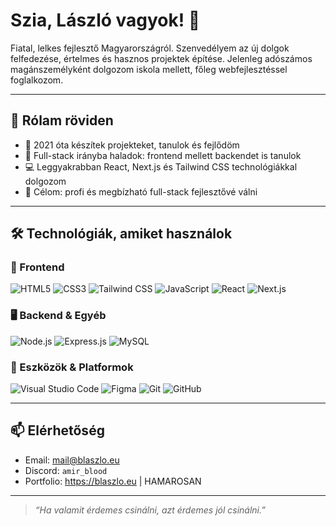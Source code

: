 # Szia, László vagyok! 👋

Fiatal, lelkes fejlesztő Magyarországról. Szenvedélyem az új dolgok felfedezése, értelmes és hasznos projektek építése. Jelenleg adószámos magánszemélyként dolgozom iskola mellett, főleg webfejlesztéssel foglalkozom.

---

## 🚀 Rólam röviden

- 🔧 2021 óta készítek projekteket, tanulok és fejlődöm
- 🧠 Full-stack irányba haladok: frontend mellett backendet is tanulok
- 💻 Leggyakrabban React, Next.js és Tailwind CSS technológiákkal dolgozom
- 🎯 Célom: profi és megbízható full-stack fejlesztővé válni

---

## 🛠️ Technológiák, amiket használok

### 🚧 Frontend
![HTML5](https://img.shields.io/badge/HTML5-E34F26?style=flat-square&logo=html5&logoColor=white)
![CSS3](https://img.shields.io/badge/CSS3-1572B6?style=flat-square&logo=css3&logoColor=white)
![Tailwind CSS](https://img.shields.io/badge/Tailwind_CSS-38B2AC?style=flat-square&logo=tailwind-css&logoColor=white)
![JavaScript](https://img.shields.io/badge/JavaScript-F7DF1E?style=flat-square&logo=javascript&logoColor=black)
![React](https://img.shields.io/badge/React-61DAFB?style=flat-square&logo=react&logoColor=black)
![Next.js](https://img.shields.io/badge/Next.js-000000?style=flat-square&logo=nextdotjs&logoColor=white)

### 🖥 Backend & Egyéb
![Node.js](https://img.shields.io/badge/Node.js-339933?style=flat-square&logo=node.js&logoColor=white)
![Express.js](https://img.shields.io/badge/Express.js-000000?style=flat-square&logo=express&logoColor=white)
![MySQL](https://img.shields.io/badge/MySQL-4479A1?style=flat-square&logo=mysql&logoColor=white)

### 🧰 Eszközök & Platformok
![Visual Studio Code](https://img.shields.io/badge/VS_Code-007ACC?style=flat-square&logo=visual-studio-code&logoColor=white)
![Figma](https://img.shields.io/badge/Figma-F24E1E?style=flat-square&logo=figma&logoColor=white)
![Git](https://img.shields.io/badge/Git-F05032?style=flat-square&logo=git&logoColor=white)
![GitHub](https://img.shields.io/badge/GitHub-181717?style=flat-square&logo=github&logoColor=white)

---

## 📫 Elérhetőség

- Email: mail@blaszlo.eu
- Discord: `amir_blood`
- Portfolio: https://blaszlo.eu | HAMAROSAN

---

> *“Ha valamit érdemes csinálni, azt érdemes jól csinálni.”*  
